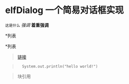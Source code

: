 elfDialog 一个简易对话框实现
==============================
`这是什么`  *强调*   **着重强调**

*列表

*列表

> [链接](https://github.com "github")

>		System.out.println("hello world!")

> 块引用
